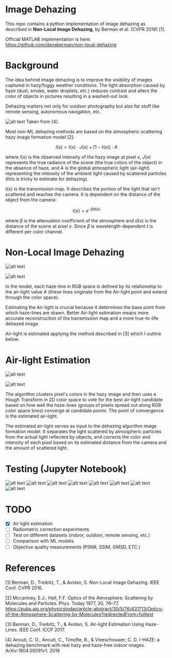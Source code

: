 # Image Dehazing

This repo contains a python implementation of image dehazing as described in **Non-Local Image Dehazing**, by Berman et al. (CVPR 2016) [1].

Official MATLAB implementation is here: https://github.com/danaberman/non-local-dehazing

# Background

The idea behind image dehazing is to improve the visibility of images captured in hazy/foggy weather conditions. The light absorption caused by haze (dust, smoke, water droplets, etc.) reduces contrast and alters the color of objects in pictures resulting in a washed-out look.

Dehazing matters not only for outdoor photography but also for stuff like remote sensing, autonomous navigation, etc.


![alt text](/images/image.png)
Taken from [4].

Most non-ML dehazing methods are based on the atmospheric scattering hazy image formation model [2]:

$$I(x)=t(x) \cdot J(x)+[1-t(x)] \cdot A$$

where $I(x)$ is the observed intensity of the hazy image at pixel $x$, $J(x)$ represents the true radiance of the scene (the true colors of the object) in the absence of haze, and $A$ is the global atmospheric light (air-light) representing the intensity of the ambient light caused by scattered particles (this is tricky to estimate for dehazing).

$t(x)$ is the transmission map. It describes the portion of the light that isn't scattered and reaches the camera. It is dependent on the distance of the object from the camera:

$$t(x)=e^{-\beta d(x)}$$

where $\beta$ is the attenuation coefficient of the atmosphere and $d(x)$ is the distance of the scene at pixel $x$. Since $\beta$ is wavelength-dependent $t$ is different per color channel.


# Non-Local Image Dehazing

![alt text](/images/eq1.png)

![alt text](/images/eq2.png)

In the model, each haze-line in RGB space is defined by its relationship to the air-light value $A$ (these lines originate from the Air-light point and extend through the color space).

Estimating the Air-light is crucial because it determines the base point from which haze-lines are drawn. Better Air-light estimation means more accurate reconstruction of the transmission map and a more true-to-life dehazed image.

Air-light is estimated applying the method described in [3] which I outline below.

# Air-light Estimation

![alt text](/images/eq3.png)

![alt text](/images/image-2.png)

The algorithm clusters pixel's colors in the hazy image and then uses a Hough Transform in 2D color space to vote for the best air-light candidate based on how well the haze-lines (groups of pixels spread out along RGB color space lines) converge at candidate points. The point of convergence is the estimated air-light.

The estimated air-light serves as input to the dehazing algorithm image formation model. It separates the light scattered by atmospheric particles from the actual light reflected by objects, and corrects the color and intensity of each pixel based on its estimated distance from the camera and the amount of scattered light.


# Testing (Jupyter Notebook)

![alt text](/images/image-9.png)
![alt text](/images/image-10.png)
![alt text](/images/image-11.png)
![alt text](/images/image-14.png)
![alt text](/images/image-12.png)
![alt text](/images/image-13.png)
![alt text](/images/image-15.png)
![alt text](/images/image-1.png)


# TODO
- [x] Air light estimation
- [ ] Radiometric correction experiments
- [ ] Test on different datasets (indoor, outdoor, remote sensing, etc.)
- [ ] Comparison with ML models
- [ ] Objective quality measurements (PSNR, SSIM, GMSD, ETC.)

# References

[1] Berman, D., Treibitz, T., & Avidan, S. Non-Local Image Dehazing. IEEE Conf. CVPR 2016.

[2] Mccartney, E.J.; Hall, F.F. Optics of the Atmosphere: Scattering by Molecules and Particles. Phys. Today 1977, 30, 76–77. https://pubs.aip.org/physicstoday/article-abstract/30/5/76/431713/Optics-of-the-Atmosphere-Scattering-by-Molecules?redirectedFrom=fulltext

[3] Berman, D., Treibitz, T., & Avidan, S. Air-light Estimation Using Haze-Lines. IEEE Conf. ICCP 2017.

[4] Ancuti, C. O., Ancuti, C., Timofte, R., & Vleeschouwer, C. D. I-HAZE: a dehazing benchmark with real hazy and haze-free indoor images. ArXiv:1804.05091v1. 2018
